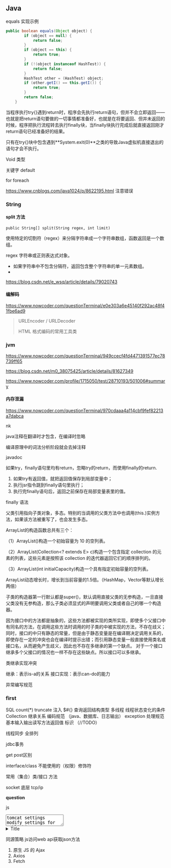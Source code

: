 ## Java

equals 实现示例

```java
public boolean equals(Object object) {
        if (object == null) {
            return false;
        }
        if (object == this) {
            return true;
        }
        if (!(object instanceof HashTest)) {
            return false;
        }
        HashTest other = (HashTest) object;
        if (other.getI() == this.getI()) {
            return true;
        }
        return false;
    }
```



当程序执行try{}遇到return时，程序会先执行return语句，但并不会立即返回——也就是把return语句要做的一切事情都准备好，也就是在将要返回、但并未返回的时候，程序把执行流程转去执行finally块，当finally块执行完成后就直接返回刚才return语句已经准备好的结果。

只有在try{}块中包含遇到**System.exit(0)**之类的导致Java虚拟机直接退出的语句才会不执行。



Void 类型

关键字 default

for foreach



https://www.cnblogs.com/java1024/p/8622195.html 注意错误

### String

#### split 方法

`public String[] split(String regex, int limit)`

使用特定的切割符（regex）来分隔字符串成一个字符串数组，函数返回是一个数组。

regex 字符串或正则表达式对象。

- 如果字符串中不包含分隔符，返回包含整个字符串的单一元素数组。
- 

https://blog.csdn.net/e_wsq/article/details/79020743

#### 编解码

https://www.nowcoder.com/questionTerminal/e0e303a6e45140f292ac48f41fbe6ad9

> URLEncoder / URLDecoder
>
> HTML 格式编码的常用工具类

### jvm

https://www.nowcoder.com/questionTerminal/949ccecf4fd4471391577ec78739ff65

https://blog.csdn.net/m0_38075425/article/details/81627349

https://www.nowcoder.com/profile/1715050/test/28710193/501006#summary

#### 内存泄漏

https://www.nowcoder.com/questionTerminal/970cdaaa4a114cbf9fef82213a7dabca



nk

java注释在翻译时才包含，在编译时忽略

编译原理中的词法分析阶段就会去掉注释

javadoc

如果try，finally语句里均有return，忽略try的return，而使用finally的return.

1. 如果try有返回值，就把返回值保存到局部变量中；
2. 执行jsr指令跳到finally语句里执行；
3. 执行完finally语句后，返回之前保存在局部变量表里的值。

finally 语法

父类引用指向子类对象，多态。特别的当调用的父类方法中也调用(this.)实例方法，如果该方法被重写了，也会发生多态。

ArrayList的构造函数总共有三个：

（1）ArrayList()构造一个初始容量为 10 的空列表。

（2）ArrayList(Collection<? extends E> c)构造一个包含指定 collection 的元素的列表，这些元素是按照该 collection 的迭代器返回它们的顺序排列的。

（3）ArrayList(int initialCapacity)构造一个具有指定初始容量的空列表。

ArrayList动态增长时，增长到当前容量的1.5倍。（HashMap，Vector等默认增长两倍）

子类的构造器第一行默认都是super()，默认调用直接父类的无参构造，一旦直接父类没有无参构造，那么子类必须显式的声明要调用父类或者自己的哪一个构造器。

因为接口中的方法都是抽象的，这些方法都被实现的类所实现，即使多个父接口中有同名的方法，在调用这些方法时调用的时子类的中被实现的方法，不存在歧义；同时，接口的中只有静态的常量，但是由于静态变量是在编译期决定调用关系的，即使存在一定的冲突也会在编译时提示出错；而引用静态变量一般直接使用类名或接口名，从而避免产生歧义，因此也不存在多继承的第一个缺点。 对于一个接口继承多个父接口的情况也一样不存在这些缺点。所以接口可以多继承。

类继承实现冲突

继承：表示is-a的关系
接口实现：表示can-do的能力

异常编写规范



### first

SQL 
count(*)
truncate
注入 $#{}
查询返回结构类型
多线程
线程状态变化的条件
Collection 继承关系
编码规范 （java、数据库、日志输出）
exception 处理规范
基本输入输出读写方法返回值
标识 （//TODO）

线程同步
全排列



jdbc事务

get post区别

interface/class 不能使用的（权限）修饰符

常用（集合）类/接口 方法

socket 底层 tcp/ip



**question**

js 

<textarea>
tomcat settings
modify settings for publishing
tomcat 运行失败 杀进程 / console stop
java
超类 == 父类
域是指属性，实例域是实例化对象的属性，静态域是被static修饰的属性。
异常 泛型 
类型转换 ClassCastException
Array System类
类加载器 虚拟机
javac
js 
闭包 js独有？
prototype 
&& ! 条件 undefined
$("1","2") -> "2 1"
$. 与 $.fn 与$(""). 
$.extend  命名空间
$("div")是选取页面上所有的div
$('<div>')、$("<div/>")是指创建一个DIV
arguments 对象
$.trim
定义对象时出现错误会使对象未定义
eval
Function apply call
function 参数
top === window
scrollWidth 等
jquery Ztree
eclipse source 快捷键
SQL SELECT DISTINCT 
CASCADE为连锁删除，RESTRICT为约束删除
on update cascade 和 on delete cascade
servlet 默认 单例多线程
this指的是当前对象，类方法依附于类而不是对象this
</textarea>



<details>
<summary>Title</summary>
  Orz
</details>



同源策略
js访问web api获取json方法

1. 原生 JS 的 Ajax
2. Axios
3. Fetch